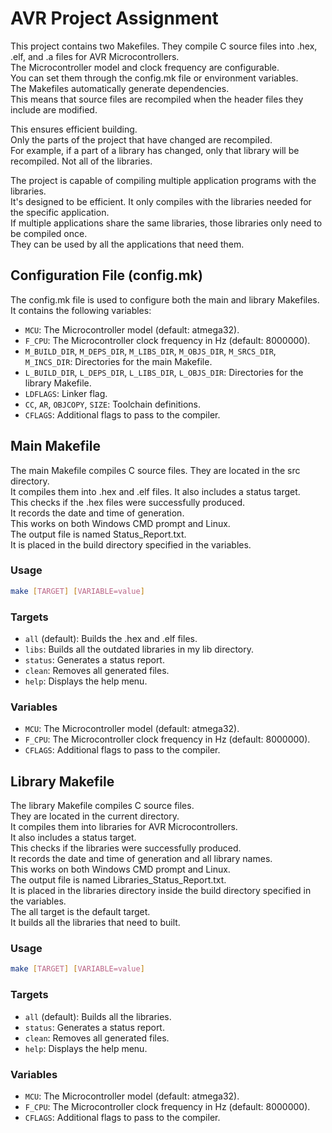 # AVR Project Assignment

This project contains two Makefiles. They compile C source files into .hex, .elf, and .a files for AVR Microcontrollers. <br>
The Microcontroller model and clock frequency are configurable. <br>
You can set them through the config.mk file or environment variables. <br>
The Makefiles automatically generate dependencies. <br>
This means that source files are recompiled when the header files they include are modified. <br>

This ensures efficient building. <br>
Only the parts of the project that have changed are recompiled. <br>
For example, if a part of a library has changed, only that library will be recompiled. Not all of the libraries.

The project is capable of compiling multiple application programs with the libraries. <br>
It's designed to be efficient. It only compiles with the libraries needed for the specific application. <br>
If multiple applications share the same libraries, those libraries only need to be compiled once. <br>
They can be used by all the applications that need them.

## Configuration File (config.mk)

The config.mk file is used to configure both the main and library Makefiles. It contains the following variables:

- `MCU`: The Microcontroller model (default: atmega32).
- `F_CPU`: The Microcontroller clock frequency in Hz (default: 8000000).
- `M_BUILD_DIR`, `M_DEPS_DIR`, `M_LIBS_DIR`, `M_OBJS_DIR`, `M_SRCS_DIR`, `M_INCS_DIR`: Directories for the main Makefile.
- `L_BUILD_DIR`, `L_DEPS_DIR`, `L_LIBS_DIR`, `L_OBJS_DIR`: Directories for the library Makefile.
- `LDFLAGS`: Linker flag.
- `CC`, `AR`, `OBJCOPY`, `SIZE`: Toolchain definitions.
- `CFLAGS`: Additional flags to pass to the compiler.

## Main Makefile

The main Makefile compiles C source files. They are located in the src directory. <br>
It compiles them into .hex and .elf files. It also includes a status target. <br>
This checks if the .hex files were successfully produced. <br>
It records the date and time of generation. <br>
This works on both Windows CMD prompt and Linux. <br>
The output file is named Status_Report.txt. <br>
It is placed in the build directory specified in the variables.

### Usage

```bash
make [TARGET] [VARIABLE=value]
```

### Targets

- `all` (default): Builds the .hex and .elf files.
- `libs`: Builds all the outdated libraries in my lib directory.
- `status`: Generates a status report.
- `clean`: Removes all generated files.
- `help`: Displays the help menu.

### Variables

- `MCU`: The Microcontroller model (default: atmega32).
- `F_CPU`: The Microcontroller clock frequency in Hz (default: 8000000).
- `CFLAGS`: Additional flags to pass to the compiler.

## Library Makefile

The library Makefile compiles C source files. <br>
They are located in the current directory. <br>
It compiles them into libraries for AVR Microcontrollers. <br>
It also includes a status target. <br>
This checks if the libraries were successfully produced. <br>
It records the date and time of generation and all library names. <br>
This works on both Windows CMD prompt and Linux. <br>
The output file is named Libraries_Status_Report.txt. <br>
It is placed in the libraries directory inside the build directory specified in the variables. <br>
The all target is the default target. <br>
It builds all the libraries that need to built.

### Usage

```bash
make [TARGET] [VARIABLE=value]
```

### Targets

- `all` (default): Builds all the libraries.
- `status`: Generates a status report.
- `clean`: Removes all generated files.
- `help`: Displays the help menu.

### Variables

- `MCU`: The Microcontroller model (default: atmega32).
- `F_CPU`: The Microcontroller clock frequency in Hz (default: 8000000).
- `CFLAGS`: Additional flags to pass to the compiler.
